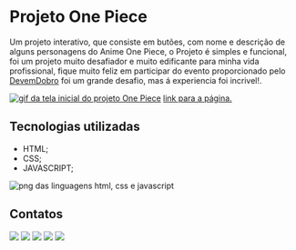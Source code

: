 # Projeto One Piece
Um projeto interativo, que consiste em butões, com nome e descrição de alguns personagens do Anime One Piece, o Projeto é simples e funcional, foi um projeto muito desafiador e muito edificante para minha vida profissional, fique muito feliz em participar do evento proporcionado pelo <a href="https://www.instagram.com/devemdobro/" target="_blank">DevemDobro</a> foi um grande desafio, mas á experiencia foi incrivel!.

[<img src="C:\Users\YOUR SMILE\Pictures\DEV.LEVI-SILVA\MAKENTING PESSOAL\criação de GIF\Animação tela one piece.gif" alt="gif da tela inicial do projeto One Piece">](https://slv-levi.github.io/Projeto-One-Piece/)
<a href="https://slv-levi.github.io/Projeto-One-Piece/" target="_blank">link para a página.</a>

## Tecnologias utilizadas
- HTML;
- CSS;
- JAVASCRIPT;
<img src="C:\Users\YOUR SMILE\Pictures\DEV.LEVI-SILVA\PNG-e-JPG/PNG/pngegg" alt="png das linguagens html, css e javascript">

## Contatos
<div> 
  <a href="https://www.youtube.com/@levisilva6906" target="_blank"><img src="https://img.shields.io/badge/YouTube-FF0000?style=for-the-badge&logo=youtube&logoColor=white" target="_blank"></a>
  <a href="https://instagram.com/slv_levi" target="_blank"><img src="https://img.shields.io/badge/-Instagram-%23E4405F?style=for-the-badge&logo=instagram&logoColor=white" target="_blank"></a>
<a href="https://discord.gg/g5DdtEvN" target="_blank"><img src="https://img.shields.io/badge/Discord-7289DA?style=for-the-badge&logo=discord&logoColor=white" target="_blank"></a> 
  <a href = "mailto:levizinhowskateboard@gmail.com"><img src="https://img.shields.io/badge/-Gmail-%23333?style=for-the-badge&logo=gmail&logoColor=white" target="_blank"></a>
  <a href="https://www.linkedin.com/in/levi-silva-0b3b33206" target="_blank"><img src="https://img.shields.io/badge/-LinkedIn-%230077B5?style=for-the-badge&logo=linkedin&logoColor=white" target="_blank"></a>
</div>
